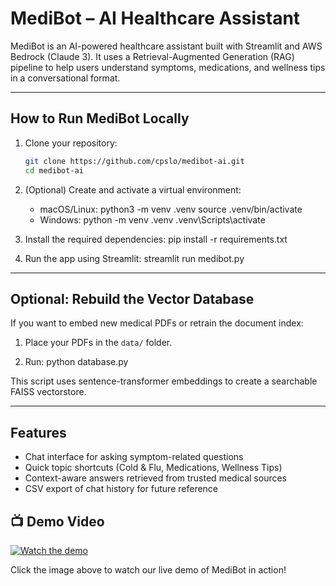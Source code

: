 # MediBot – AI Healthcare Assistant

MediBot is an AI-powered healthcare assistant built with Streamlit and AWS Bedrock (Claude 3). It uses a Retrieval-Augmented Generation (RAG) pipeline to help users understand symptoms, medications, and wellness tips in a conversational format.

---

## How to Run MediBot Locally

1. Clone your repository:
   ```bash
   git clone https://github.com/cpslo/medibot-ai.git
   cd medibot-ai

2. (Optional) Create and activate a virtual environment:
   - macOS/Linux:
     python3 -m venv .venv
     source .venv/bin/activate
   - Windows:
     python -m venv .venv
     .venv\Scripts\activate

3. Install the required dependencies:
   pip install -r requirements.txt

4. Run the app using Streamlit:
   streamlit run medibot.py

---

## Optional: Rebuild the Vector Database

If you want to embed new medical PDFs or retrain the document index:

1. Place your PDFs in the `data/` folder.

2. Run:
   python database.py

This script uses sentence-transformer embeddings to create a searchable FAISS vectorstore.

---

## Features

- Chat interface for asking symptom-related questions
- Quick topic shortcuts (Cold & Flu, Medications, Wellness Tips)
- Context-aware answers retrieved from trusted medical sources
- CSV export of chat history for future reference

## 📺 Demo Video

[![Watch the demo](https://img.youtube.com/vi/YOUR_VIDEO_ID/0.jpg)]([https://www.youtube.com/watch?v=YOUR_VIDEO_ID](https://www.youtube.com/watch?v=FE0MeTcCz40&t=1s))

Click the image above to watch our live demo of MediBot in action!



